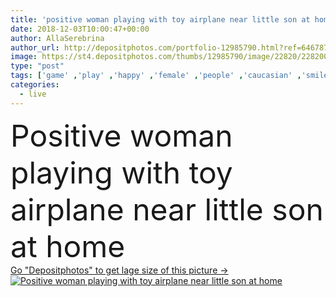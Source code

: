 ```yaml
---
title: 'positive woman playing with toy airplane near little son at home'
date: 2018-12-03T10:00:47+00:00
author: AllaSerebrina
author_url: http://depositphotos.com/portfolio-12985790.html?ref=64678756
image: https://st4.depositphotos.com/thumbs/12985790/image/22820/228200554/api_thumb_450.jpg?forcejpeg=true
type: "post"
tags: ['game' ,'play' ,'happy' ,'female' ,'people' ,'caucasian' ,'smile' ,'child' ,'male' ,'boy' ,'childhood' ,'kid' ,'toys' ,'adorable' ,'Cars' ,'home' ,'playing' ,'woman' ,'together' ,'togetherness' ,'indoors' ,'son' ,'toddler' ,'positive' ,'mother' ,'parenting' ,'parent' ,'mom' ,'apartments' ,'relationship' ,'parenthood' ,'Living Room' ,'toy airplane' ]
categories: 
  - live
---
```

<div aling="center">
            <font size="60"> Positive woman playing with toy airplane near little son at home</font>   
</div>
<div>
    <a href='https://depositphotos.com/228200554/stock-photo-positive-woman-playing-toy-airplane.html?ref=64678756' target=_blank > Go "Depositphotos" to get lage size of this picture ->
        <img href='https://depositphotos.com/228200554/stock-photo-positive-woman-playing-toy-airplane.html?ref=64678756' src='https://st4.depositphotos.com/12985790/22820/i/950/depositphotos_228200554-stock-photo-positive-woman-playing-toy-airplane.jpg?forcejpeg=true' alt='Positive woman playing with toy airplane near little son at home' >
    </a>
</div>
